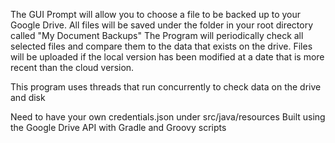 The GUI Prompt will allow you to choose a file to be backed up to your Google Drive.
All files will be saved under the folder in your root directory called "My Document Backups"
The Program will periodically check all selected files and compare them to the data that exists on the drive. Files will be uploaded if the local version has been modified at a date that is more recent than the cloud version.

This program uses threads that run concurrently to check data on the drive and disk

Need to have your own credentials.json under src/java/resources
Built using the Google Drive API with Gradle and Groovy scripts
